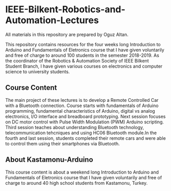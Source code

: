 # IEEE-Bilkent-Robotics-and-Automation-Lectures
All materials in this repository are prepared by Oguz Altan.

This repository contains resources for the four weeks long Introduction to Arduino and Fundamentals of Eletronics course that I have given voluntarily and free of charge to around 100 students in the semester 2018-2019. As the coordinator of the Robotics & Automation Society of IEEE Bilkent Student Branch, I have given various courses on electronics and computer science to university students. 
## Course Content
The main project of these lectures is to develop a Remote Controlled Car with a Bluetooth connection. Course starts with fundamentals of Arduino programming, fundamental characteristics of Arduino, digital vs analog electronics, I/O interface and breadboard prototyping. Next session focuses on DC motor control with Pulse Width Modulation (PWM) Arduino scripting. Third session teaches about understanding Bluetooth technology, telecommunication tehcniques and using HC06 Bluetooth module.In the fourth and last session, students completed their remote cars and were able to control them using their smartphones via Bluetooth. 
## About Kastamonu-Arduino
This course content is about a weekend long Introduction to Arduino and Fundamentals of Eletronics course that I have given voluntarily and free of charge to around 40 high school students from Kastamonu, Turkey.
